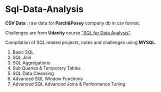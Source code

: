 # Sql-Data-Analysis

**CSV Data** : raw data for **Parch&Posey** company db in csv format.

 Challenges are from **Udacity** course ["SQL for Data Analysis"](https://www.udacity.com/course/sql-for-data-analysis--ud198).

Compilation of SQL related projects, notes and challenges using **MYSQL**.

1. Basic SQL
2. SQL Join
3. SQL Aggregations
4. Sub Queries & Temporary Tables
5. SQL Data Cleansing
6. Advanced SQL Window Functions
7. Advanced SQL Advanced Joins & Performance Tuning




